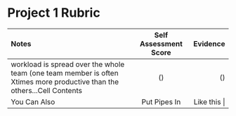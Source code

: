 <b><h1> Project 1 Rubric </h1></b>
	
| Notes          | Self Assessment Score     | Evidence     |
| :------------- | :-----------------------: | -----------: |
|  workload is spread over the whole team (one team member is often Xtimes more productive than the others...Cell Contents | ()  | ()    |
| You Can Also   | Put Pipes In              | Like this \| |
